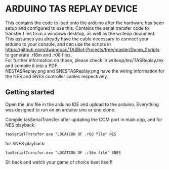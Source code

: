 # ARDUINO TAS REPLAY DEVICE

This contains the code to load onto the arduino after the hardware has been setup and configured to use 
this.  Contains the serial transfer code to transfer files from a windows desktop, as well as the 
writeup document.  This assumes you already have the cable necessary to connect your arduino to your 
console, and can use the scripts in 
https://github.com/dwangoac/TASBot-Projects/tree/master/Dump_Scripts to generate .r16m and .r08 files.  
For further information on those, please check in writeup/tex/TASReplay.tex and compile it into a PDF.  
NESTASReplay.png and SNESTASReplay.png have the wiring information for the NES and SNES controller 
cables respectively.  

## Getting started

Open the .ino file in the arduino IDE and upload to the arduino.  Everything was designed to run on an 
arduino uno or uno clone.  

Compile tasSerialTransfer after updating the COM port in main.cpp, and for NES playback:
```
tasSerialTransfer.exe "LOCATION OF .r08 file" NES
```
for SNES playback:
```
tasSerialTransfer.exe "LOCATION OF .r16m file" SNES
```

Sit back and watch your game of choice beat itself!
